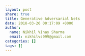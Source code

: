 ```yaml
---
layout: post
share: true
title: Generative Adversarial Nets
date: 2018-03-26 00:17:09 +0000
author:
  name: Nikhil Vinay Sharma
  email: nikhilvs999@gmail.com
categories: []
tags: []
---
```

